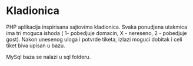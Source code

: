 # Kladionica

PHP aplikacija inspirisana sajtovima kladionica.
Svaka ponudjena utakmica ima tri moguca ishoda ( 1- pobedjuje domacin, X - nereseno, 2 - pobedjuje gost).
Nakon unesenog uloga i potvrde tiketa, izlazi moguci dobitak i celi tiket biva upisan u bazu.

MySql baza se nalazi u sql folderu.
